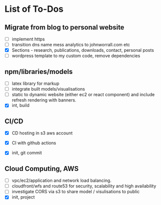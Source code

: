 # List of To-Dos

## Migrate from blog to personal website

- [ ] implement https 
- [ ] transition dns name mess analytics to johnworrall.com etc
- [x] Sections - research, publications, downloads, contact, personal posts
- [ ] wordpress template to my custom code, remove dependencies

## npm/libraries/models

- [ ] latex library for markup 
- [ ] integrate built models/visualisations
- [ ] static to dynamic website (either ec2 or react component) and include refresh rendering with banners.
- [x] int, build

## CI/CD

- [x] CD hosting in s3 aws account
- [x] CI with github actions
- [x] init, git commit


## Cloud Computing, AWS

- [ ] vpc/ec2/application and network load balancing.
- [ ] cloudfront/wfs and route53 for security, scalability and high availability 
- [ ] investigate CORS via s3 to share model / visulisations to public
- [x] init, project
